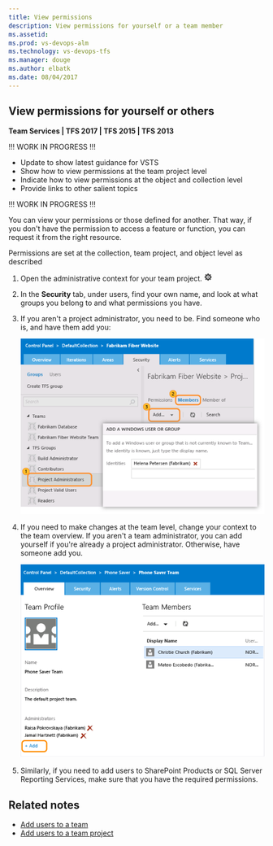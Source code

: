 ```yaml
---
title: View permissions  
description: View permissions for yourself or a team member 
ms.assetid:  
ms.prod: vs-devops-alm
ms.technology: vs-devops-tfs
ms.manager: douge
ms.author: elbatk
ms.date: 08/04/2017
---
```



## View permissions for yourself or others  

**Team Services | TFS 2017 | TFS 2015 | TFS 2013** 

!!! WORK IN PROGRESS !!! 

<!--- TO BE COMPLETED  ---> 

* Update to show latest guidance for VSTS 
* Show how to view permissions at the team project level
* Indicate how to view permissions at the object and collection level
* Provide links to other salient topics   

!!! WORK IN PROGRESS !!! 


You can view your permissions or those defined for another. That way, if you don't have the permission to access a feature or function, you can request it from the right resource. 

Permissions are set at the collection, team project, and object level as described 

1.  Open the administrative context for your team project. ![Settings icon](../_img/icons/admin-gear-icon.png)

2.  In the **Security** tab, under users, find your own name,
and look at what groups you belong to and what permissions you have.

3.  If you aren't a project administrator, you need to be. Find someone who is, and have them add you:

    ![You can add more than one person at a time](../setup-admin/_img/add-users-team-project/add-user.png)

4.  If you need to make changes at the team level, change your context to the team overview.
If you aren't a team administrator, you can add yourself if you're already a project administrator. Otherwise, have someone add you.

    ![Team administrators do not have to be team members](../setup-admin/_img/add-administrator-tfs/add-team-administrator.png)

5.  Similarly, if you need to add users to SharePoint Products or SQL Server Reporting Services,
make sure that you have the required permissions.

## Related notes

- [Add users to a team](../work/scale/multiple-teams.md)  
- [Add users to a team project](../setup-admin/add-users.md)

